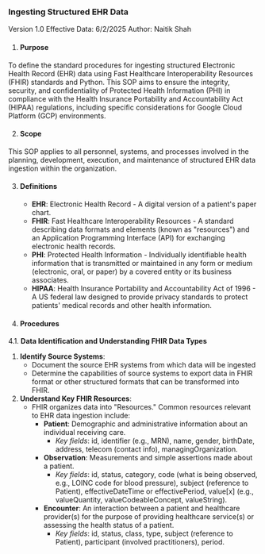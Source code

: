 ### Ingesting Structured EHR Data
Version 1.0 Effective Data: 6/2/2025 Author: Naitik Shah

1.  #### Purpose
To define the standard procedures for ingesting structured Electronic Health Record (EHR) data using Fast Healthcare Interoperability Resources (FHIR) standards and Python. This SOP aims to ensure the integrity, security, and confidentiality of Protected Health Information (PHI) in compliance with the Health Insurance Portability and Accountability Act (HIPAA) regulations, including specific considerations for Google Cloud Platform (GCP) environments.

2. #### Scope
This SOP applies to all personnel, systems, and processes involved in the planning, development, execution, and maintenance of structured EHR data ingestion within the organization.

3. #### Definitions
	- **EHR**: Electronic Health Record - A digital version of a patient's paper chart.
	- **FHIR**: Fast Healthcare Interoperability Resources - A standard describing data formats and elements (known as "resources") and an Application Programming Interface (API) for exchanging electronic health records.
	- **PHI**: Protected Health Information - Individually identifiable health information that is transmitted or maintained in any form or medium (electronic, oral, or paper) by a covered entity or its business associates.
	- **HIPAA**: Health Insurance Portability and Accountability Act of 1996 - A US federal law designed to provide privacy standards to protect patients' medical records and other health information.

4. #### Procedures
4.1. **Data Identification and Understanding FHIR Data Types**
1. **Identify Source Systems**:
   - Document the source EHR systems from which data will be ingested
   - Determine the capabilities of source systems to export data in FHIR format or other structured formats that can be transformed into FHIR.
2. **Understand Key FHIR Resources**:
   - FHIR organizes data into "Resources." Common resources relevant to EHR data ingestion include:
     - **Patient**: Demographic and administrative information about an individual receiving care.
       - _Key fields_: id, identifier (e.g., MRN), name, gender, birthDate, address, telecom (contact info), managingOrganization.
     - **Observation**: Measurements and simple assertions made about a patient.
       - _Key fields_: id, status, category, code (what is being observed, e.g., LOINC code for blood pressure), subject (reference to Patient), effectiveDateTime or effectivePeriod, value[x] (e.g., valueQuantity, valueCodeableConcept, valueString).
     - **Encounter**: An interaction between a patient and healthcare provider(s) for the purpose of providing healthcare service(s) or assessing the health status of a patient.
       - _Key fields_: id, status, class, type, subject (reference to Patient), participant (involved practitioners), period.
